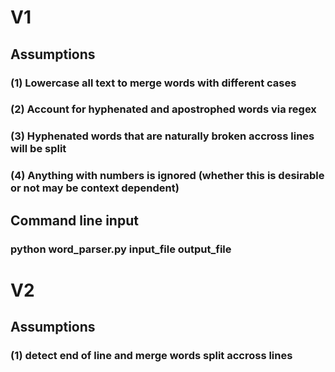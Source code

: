 # V1
## Assumptions
### (1) Lowercase all text to merge words with different cases
### (2) Account for hyphenated and apostrophed words via regex
### (3) Hyphenated words that are naturally broken accross lines will be split 
### (4) Anything with numbers is ignored (whether this is desirable or not may be context dependent)
## Command line input
### python word_parser.py input_file output_file

# V2
## Assumptions
### (1) detect end of line and merge words split accross lines